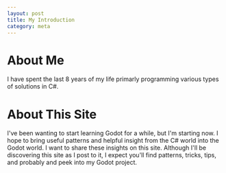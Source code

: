 ```yaml
---
layout: post
title: My Introduction
category: meta
---
```


# About Me #
I have spent the last 8 years of my life primarly programming various types of solutions in C#.

# About This Site #
I've been wanting to start learning Godot for a while, but I'm starting now. I hope to bring useful patterns and helpful insight from the C# world into the Godot world. I want to share these insights on this site. Although I'll be discovering this site as I post to it, I expect you'll find patterns, tricks, tips, and probably and peek into my Godot project.
